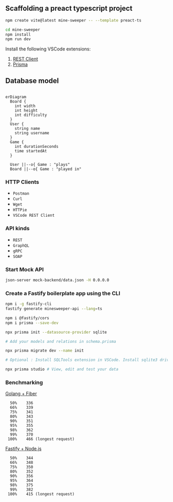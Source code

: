 ## Scaffolding a preact typescript project

```sh
npm create vite@latest mine-sweeper -- --template preact-ts

cd mine-sweeper
npm install
npm run dev
```

Install the following VSCode extensions:

1. [REST Client](https://marketplace.visualstudio.com/items?itemName=humao.rest-client)
2. [Prisma](https://marketplace.visualstudio.com/items?itemName=Prisma.prisma)

## Database model

```mermaid

erDiagram
  Board {
    int width
    int height
    int difficulty
  }
  User {
    string name
    string username
  }
  Game {
    int durationSeconds
    time startedAt
  }

  User ||--o{ Game : "plays"
  Board ||--o{ Game : "played in"
```

### HTTP Clients

- `Postman`
- `Curl`
- `Wget`
- `HTTPie`
- `VSCode REST Client`

### API kinds

- `REST`
- `GraphQL`
- `gRPC`
- `SOAP`

### Start Mock API

```sh
json-server mock-backend/data.json -H 0.0.0.0
```

### Create a Fastify boilerplate app using the CLI

```sh
npm i -g fastify-cli
fastify generate minesweeper-api --lang=ts

npm i @fastify/cors
npm i prisma --save-dev

npx prisma init --datasource-provider sqlite

# Add your models and relations in schema.prisma

npx prisma migrate dev --name init

# Optional : Install SQLTools extension in VSCode. Install sqlite3 driver in SQLTools.

npx prisma studio # View, edit and test your data

```

### Benchmarking

[Golang + Fiber](./test-api/minesweeper-go/)

```
  50%    336
  66%    339
  75%    341
  80%    343
  90%    351
  95%    355
  98%    362
  99%    370
 100%    466 (longest request)
```

[Fastify + Node.js](./minesweeper-api/)

```
  50%    344
  66%    348
  75%    350
  80%    352
  90%    356
  95%    364
  98%    375
  99%    382
 100%    415 (longest request)
```

